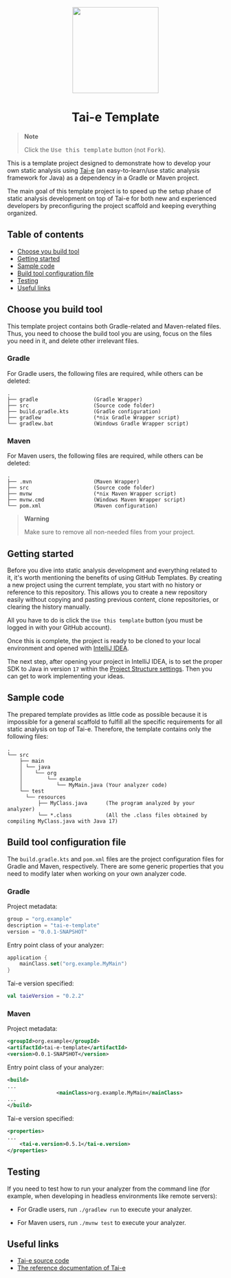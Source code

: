 <div align="center">
  <img src="https://raw.githubusercontent.com/pascal-lab/Tai-e/master/tai-e-logo.png" height="200">

# Tai-e Template

</div>

> **Note**
> 
> Click the <kbd>Use this template</kbd> button (not <kbd>Fork</kbd>).

This is a template project designed to demonstrate how to develop your own static analysis using [Tai-e](https://github.com/pascal-lab/Tai-e) (an easy-to-learn/use static analysis framework for Java) as a dependency in a Gradle or Maven project.

The main goal of this template project is to speed up the setup phase of static analysis development on top of Tai-e for both new and experienced developers by preconfiguring the project scaffold and keeping everything organized.

## Table of contents

- [Choose you build tool](#choose-you-build-tool)
- [Getting started](#getting-started)
- [Sample code](#sample-code)
- [Build tool configuration file](#build-tool-configuration-file)
- [Testing](#testing)
- [Useful links](#useful-links)

## Choose you build tool

This template project contains both Gradle-related and Maven-related files. Thus, you need to choose the build tool you are using, focus on the files you need in it, and delete other irrelevant files.

### Gradle

For Gradle users, the following files are required, while others can be deleted:

```
.
├── gradle                  (Gradle Wrapper)
├── src                     (Source code folder)
├── build.gradle.kts        (Gradle configuration)
├── gradlew                 (*nix Gradle Wrapper script)
└── gradlew.bat             (Windows Gradle Wrapper script)
```

### Maven

For Maven users, the following files are required, while others can be deleted:

```
.
├── .mvn                    (Maven Wrapper)
├── src                     (Source code folder)
├── mvnw                    (*nix Maven Wrapper script)
├── mvnw.cmd                (Windows Maven Wrapper script)
└── pom.xml                 (Maven configuration)
```



> **Warning**
> 
> Make sure to remove all non-needed files from your project.


## Getting started

Before you dive into static analysis development and everything related to it, it's worth mentioning the benefits of using GitHub Templates. By creating a new project using the current template, you start with no history or reference to this repository. This allows you to create a new repository easily without copying and pasting previous content, clone repositories, or clearing the history manually.

All you have to do is click the `Use this template` button (you must be logged in with your GitHub account).

Once this is complete, the project is ready to be cloned to your local environment and opened with [IntelliJ IDEA](https://www.jetbrains.com/idea/download).

The next step, after opening your project in IntelliJ IDEA, is to set the proper SDK to Java in version `17` within the [Project Structure settings](https://www.jetbrains.com/help/idea/project-settings-and-structure.html). Then you can get to work implementing your ideas.

## Sample code

The prepared template provides as little code as possible because it is impossible for a general scaffold to fulfill all the specific requirements for all static analysis on top of Tai-e. Therefore, the template contains only the following files:

```
.
└── src
    ├── main
    │ └── java
    │    └── org
    │        └── example
    │           └── MyMain.java (Your analyzer code)
    └── test
      └── resources
          ├── MyClass.java      (The program analyzed by your analyzer)
          └── *.class           (All the .class files obtained by compiling MyClass.java with Java 17)
```

## Build tool configuration file

The `build.gradle.kts` and `pom.xml` files are the project configuration files for Gradle and Maven, respectively. There are some generic properties that you need to modify later when working on your own analyzer code.

### Gradle

Project metadata:

```kotlin
group = "org.example"
description = "tai-e-template"
version = "0.0.1-SNAPSHOT"
```

Entry point class of your analyzer:

```kotlin
application {
    mainClass.set("org.example.MyMain")
}
```

Tai-e version specified:

```kotlin
val taieVersion = "0.2.2"
```

### Maven

Project metadata:

```xml
<groupId>org.example</groupId>
<artifactId>tai-e-template</artifactId>
<version>0.0.1-SNAPSHOT</version>
```

Entry point class of your analyzer:

```xml
<build>
...
                <mainClass>org.example.MyMain</mainClass>
...
</build>
```

Tai-e version specified:

```xml
<properties>
...
    <tai-e.version>0.5.1</tai-e.version>
</properties>
```

## Testing

If you need to test how to run your analyzer from the command line (for example, when developing in headless environments like remote servers):

* For Gradle users, run `./gradlew run` to execute your analyzer.

* For Maven users, run `./mvnw test` to execute your analyzer.

## Useful links

* [Tai-e source code](https://github.com/pascal-lab/Tai-e)
* [The reference documentation of Tai-e](https://tai-e.pascal-lab.net/docs/index.html)
